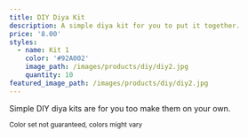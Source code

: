 ```yaml
---
title: DIY Diya Kit
description: A simple diya kit for you to put it together.
price: '8.00'
styles:
  - name: Kit 1
    color: '#92A002'
    image_path: /images/products/diy/diy2.jpg
    quantity: 10
featured_image_path: /images/products/diy/diy2.jpg
---
```


Simple DIY diya kits are for you too make them on your own.

<small>Color set not guaranteed, colors might vary</small>
